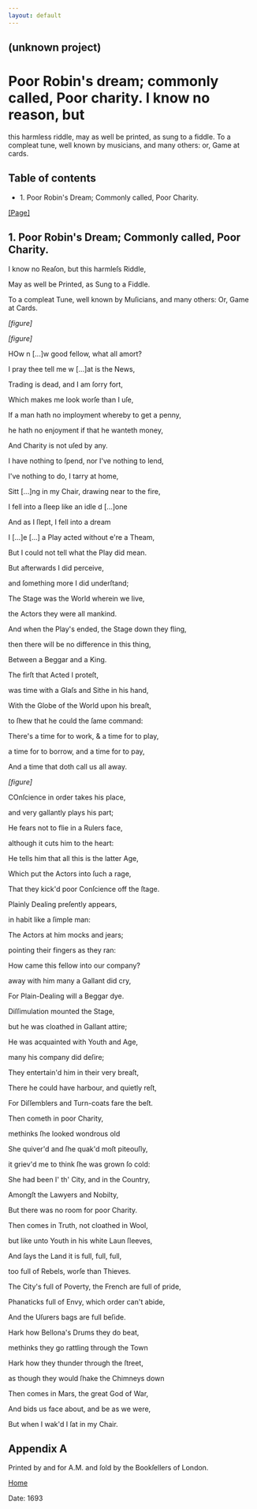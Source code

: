 ```yaml
---
layout: default
---
```

## (unknown project)

# Poor Robin's dream; commonly called, Poor charity. I know no reason, but
this harmless riddle, may as well be printed, as sung to a fiddle. To a
compleat tune, well known by musicians, and many others: or, Game at cards.

## Table of contents

  * 1\. Poor Robin's Dream; Commonly called, Poor Charity.

[[Page]](http://eebo.chadwyck.com/downloadtiff?vid=174554&page=1)

## 1\. Poor Robin's Dream; Commonly called, Poor Charity.

I know no Reaſon, but this harmleſs Riddle,

May as well be Printed, as Sung to a Fiddle.

To a compleat Tune, well known by Muſicians, and many others: Or, Game at
Cards.

_[figure]_

_[figure]_

HOw n [...]w good fellow, what all amort?

I pray thee tell me w [...]at is the News,

Trading is dead, and I am ſorry fort,

Which makes me look worſe than I uſe,

If a man hath no imployment whereby to get a penny,

he hath no enjoyment if that he wanteth money,

And Charity is not uſed by any.

I have nothing to ſpend, nor I've nothing to lend,

I've nothing to do, I tarry at home,

Sitt [...]ng in my Chair, drawing near to the fire,

I fell into a ſleep like an idle d [...]one

And as I ſlept, I fell into a dream

I  [...]e [...] a Play acted without e're a Theam,

But I could not tell what the Play did mean.

But afterwards I did perceive,

and ſomething more I did underſtand;

The Stage was the World wherein we live,

the Actors they were all mankind.

And when the Play's ended, the Stage down they fling,

then there will be no difference in this thing,

Between a Beggar and a King.

The firſt that Acted I proteſt,

was time with a Glaſs and Sithe in his hand,

With the Globe of the World upon his breaſt,

to ſhew that he could the ſame command:

There's a time for to work, & a time for to play,

a time for to borrow, and a time for to pay,

And a time that doth call us all away.

_[figure]_

COnſcience in order takes his place,

and very gallantly plays his part;

He fears not to flie in a Rulers face,

although it cuts him to the heart:

He tells him that all this is the latter Age,

Which put the Actors into ſuch a rage,

That they kick'd poor Conſcience off the ſtage.

Plainly Dealing preſently appears,

in habit like a ſimple man:

The Actors at him mocks and jears;

pointing their fingers as they ran:

How came this fellow into our company?

away with him many a Gallant did cry,

For Plain-Dealing will a Beggar dye.

Diſſimulation mounted the Stage,

but he was cloathed in Gallant attire;

He was acquainted with Youth and Age,

many his company did deſire;

They entertain'd him in their very breaſt,

There he could have harbour, and quietly reſt,

For Diſſemblers and Turn-coats fare the beſt.

Then cometh in poor Charity,

methinks ſhe looked wondrous old

She quiver'd and ſhe quak'd moſt piteouſly,

it griev'd me to think ſhe was grown ſo cold:

She had been I' th' City, and in the Country,

Amongſt the Lawyers and Nobilty,

But there was no room for poor Charity.

Then comes in Truth, not cloathed in Wool,

but like unto Youth in his white Laun ſleeves,

And ſays the Land it is full, full, full,

too full of Rebels, worſe than Thieves.

The City's full of Poverty, the French are full of pride,

Phanaticks full of Envy, which order can't abide,

And the Uſurers bags are full beſide.

Hark how Bellona's Drums they do beat,

methinks they go rattling through the Town

Hark how they thunder through the ſtreet,

as though they would ſhake the Chimneys down

Then comes in Mars, the great God of War,

And bids us face about, and be as we were,

But when I wak'd I ſat in my Chair.

## Appendix A

Printed by and for A.M. and ſold by the Bookſellers of London.

[Home](/)

Date: 1693  

